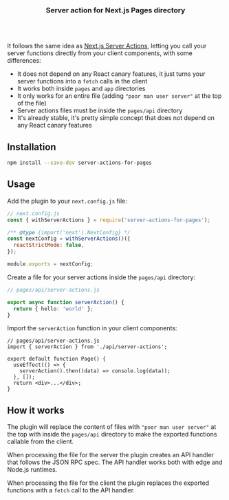 <div align='center'>
    <br/>
    <br/>
    <br/>
    <h3>Server action for Next.js Pages directory</h3>
    <br/>
    <br/>
</div>

It follows the same idea as [Next.js Server Actions](https://nextjs.org/docs/app/building-your-application/data-fetching/server-actions), letting you call your server functions directly from your client components, with some differences:

- It does not depend on any React canary features, it just turns your server functions into a `fetch` calls in the client
- It works both inside `pages` and `app` directories
- It only works for an entire file (adding `"poor man user server"` at the top of the file)
- Server actions files must be inside the `pages/api` directory
- It's already stable, it's pretty simple concept that does not depend on any React canary features

## Installation

```bash
npm install --save-dev server-actions-for-pages
```

## Usage

Add the plugin to your `next.config.js` file:

```js
// next.config.js
const { withServerActions } = require('server-actions-for-pages');

/** @type {import('next').NextConfig} */
const nextConfig = withServerActions()({
  reactStrictMode: false,
});

module.exports = nextConfig;
```

Create a file for your server actions inside the `pages/api` directory:

```ts
// pages/api/server-actions.js

export async function serverAction() {
  return { hello: 'world' };
}
```

Import the `serverAction` function in your client components:

```tsx
// pages/api/server-actions.js
import { serverAction } from './api/server-actions';

export default function Page() {
  useEffect(() => {
    serverAction().then((data) => console.log(data));
  }, []);
  return <div>...</div>;
}
```

## How it works

The plugin will replace the content of files with `"poor man user server"` at the top with inside the `pages/api` directory to make the exported functions callable from the client.

When processing the file for the server the plugin creates an API handler that follows the JSON RPC spec. The API handler works both with edge and Node.js runtimes.

When processing the file for the client the plugin replaces the exported functions with a `fetch` call to the API handler.

